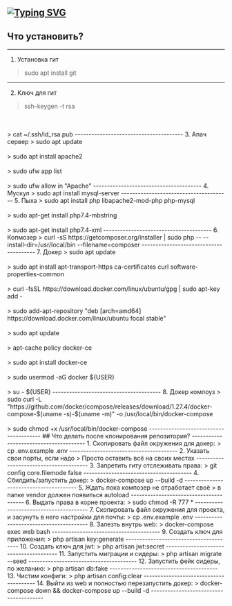[![Typing SVG](https://readme-typing-svg.herokuapp.com?color=%56025c&lines=Сашенька,+диплом+скоро+будет)](https://vk.com/lampanon)
---------------------------------------
## Что установить?
---------------------------------------
1. Установка гит
> sudo apt install git
---------------------------------------
2. Ключ для гит
> ssh-keygen -t rsa
<br/>
<br/>
> cat ~/.ssh/id_rsa.pub
---------------------------------------
3. Апач сервер
> sudo apt update
<br/>
<br/>
> sudo apt install apache2
<br/>
<br/>
> sudo ufw app list
<br/>
<br/>
> sudo ufw allow in "Apache"
---------------------------------------
4. Мускул
> sudo apt install mysql-server
---------------------------------------
5. Пыха
> sudo apt install php libapache2-mod-php php-mysql
<br/>
<br/>
> sudo apt-get install php7.4-mbstring
<br/>
<br/>
> sudo apt-get install php7.4-xml
---------------------------------------
6. Копмозер
> curl -sS https://getcomposer.org/installer | sudo php -- --install-dir=/usr/local/bin --filename=composer
---------------------------------------
7. Докер
> sudo apt update
<br/>
<br/>
> sudo apt install apt-transport-https ca-certificates curl software-properties-common
<br/>
<br/>
> curl -fsSL https://download.docker.com/linux/ubuntu/gpg | sudo apt-key add -
<br/>
<br/>
> sudo add-apt-repository "deb [arch=amd64] https://download.docker.com/linux/ubuntu focal stable"
<br/>
<br/>
> sudo apt update
<br/>
<br/>
> apt-cache policy docker-ce
<br/>
<br/>
> sudo apt install docker-ce
<br/>
<br/>
> sudo usermod -aG docker ${USER}
<br/>
<br/>
> su - ${USER}
---------------------------------------
8. Докер компоуз
> sudo curl -L "https://github.com/docker/compose/releases/download/1.27.4/docker-compose-$(uname -s)-$(uname -m)" -o /usr/local/bin/docker-compose
<br/>
<br/>
> sudo chmod +x /usr/local/bin/docker-compose
---------------------------------------
## Что делать после клонирования репозитория?
---------------------------------------
1. Скопировать файл окружения для докер:
> cp .env.example .env
---------------------------------------
2. Указать свои порты, если надо
> Просто оставить всё на своих местах
---------------------------------------
3. Запретить гиту отслеживать права:
> git config core.filemode false
---------------------------------------
4. Сбилдить/запустить докер:
> docker-compose up --build -d
---------------------------------------
5. Ждать пока композер не отработает своё
> в папке vendor должен появиться autoload
---------------------------------------
6. Выдать права в корне проекта:
> sudo chmod -R 777 *
---------------------------------------
7. Скопировать файл окружения для проекта, и засунуть в него настройки для почты:
> cp .env.example .env
---------------------------------------
8. Залезть внутрь web:
> docker-compose exec web bash
---------------------------------------
9. Создать ключ для приложения:
> php artisan key:generate
---------------------------------------
10. Создать ключ для jwt:
> php artisan jwt:secret
---------------------------------------
11. Запустить миграции и сидеры:
> php artisan migrate --seed
---------------------------------------
12. Запустить фейк сидеры, по желанию:
> php artisan db:fake
---------------------------------------
13. Чистим конфиги:
> php artisan config:clear
---------------------------------------
14. Выйти из web и полностью перезапустить докер:
> docker-compose down && docker-compose up --build -d
---------------------------------------
